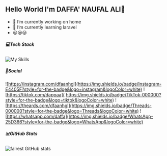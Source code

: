 ## Hello World I'm DAFFA' NAUFAL ALI👋

<!--
**falrest/falrest** is a ✨ _special_ ✨ repository because its `README.md` (this file) appears on your GitHub profile.

Here are some ideas to get you started:

- 🔭 I’m currently working on ...
- 🌱 I’m currently learning ...
- 👯 I’m looking to collaborate on ...
- 🤔 I’m looking for help with ...
- 💬 Ask me about ...
- 📫 How to reach me: ...
- 😄 Pronouns: ...
- ⚡ Fun fact: ...
-->
- 🔭 I’m currently working on home
- 🌱 I’m currently learning laravel
- 😒😒😒
##### 💻Tech Stack
![My Skills](https://skillicons.dev/icons?i=html,css,js,python,php,figma,c,laravel)

##### 🪩Social
![https://instagram.com/dfaanhgl](https://img.shields.io/badge/Instagram-E4405F?style=for-the-badge&logo=instagram&logoColor=white)  ![https://tiktok.com/dappaa](  https://img.shields.io/badge/TikTok-000000?style=for-the-badge&logo=tiktok&logoColor=white) ![https://theards.com/dfaanhgl](https://img.shields.io/badge/Threads-000000?style=for-the-badge&logo=Threads&logoColor=white) ![https://whatsapp.com/daffa](https://img.shields.io/badge/WhatsApp-25D366?style=for-the-badge&logo=WhatsApp&logoColor=white)

##### 📊GitHub Stats
![falrest GitHub stats](https://github-readme-stats.vercel.app/api?username=falrest&show_icons=true&theme=transparent)
